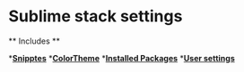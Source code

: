 # Sublime stack settings

** Includes **

*<a href="/User/Snippets">**Snipptes**</a>
*<a href="/Colorsublime%20-%20Themes/Another_Kolor_Dark.tmTheme">**ColorTheme**</a>
*<a href="/User/Package%20Control.sublime-settings">**Installed Packages**</a>
*<a href="/User/Preferences.sublime-settings">**User settings**</a>



